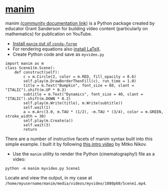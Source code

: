 # [manim](https://github.com/3b1b/manim)


manim [(community documentation link)](https://docs.manim.community) is a Python package created by educator 
Grant Sanderson for building video content (particularly on mathematics) for publication on YouTube.


- [Install `manim` out of `conda-forge`]()
- For rendering equations also [install LaTeX](). 
- Create Python code and save as `myvideo.py`

```
import manim as m
class Scene1(m.Scene):
    def construct(self):
        c = m.Circle(2, color = m.RED, fill_opacity = 0.6)
        self.play(m.DrawBorderThenFill(c), run_time = 1.0)
        title = m.Text("Bumpkin", font_size = 60, slant = "ITALIC").shift(m.UP * 0.3)
        subtitle = m.Text("Dynamics", font_size = 40, slant = "ITALIC").shift(m.DOWN * 0.3)
        self.play(m.Write(title), m.Write(subtitle))
        self.wait(1)
        a = m.Arc(3.0, m.TAU * (1/2), -m.TAU * (3/4), color = m.GREEN, stroke_width = 30)
        self.play(m.Create(a))
        self.wait(3)
        return
```


There are a number of instructive facets of manim syntax built into this simple example.
I built it by following [this intro video](https://youtu.be/rIgOfmcd1iA?si=t8BqPVyawcqyPXg2)
by Mitko Nikov. 


- Use the `manim` utility to render the Python (cinematography!) file as a video:


```
python -m manim myvideo.py Scene1
```


Locate and view the output, in my case at `/home/myusername/manim/media/videos/myvideo/1080p60/Scene1.mp4`.
